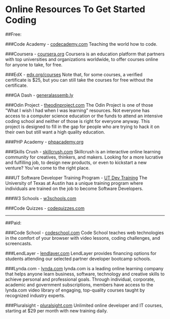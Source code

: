 Online Resources To Get Started Coding
=========================

##Free:

###Code Academy - [codecademy.com](http://www.codecademy.com)
Teaching the world how to code.

###Coursera - [coursera.org](http://www.coursera.org)
Coursera is an education platform that partners with top universities and organizations worldwide, to offer courses online for anyone to take, for free.

###EdX - [edx.org/courses](https://www.edx.org/courses)
Note that, for some courses, a verified certificate is $25, but you can still take the courses for free without the certificate.

###GA Dash - [generalassemb.ly](https://dash.generalassemb.ly)

###Odin Project - [theodinproject.com](http://www.theodinproject.com/)
The Odin Project is one of those "What I wish I had when I was learning" resources. Not everyone has access to a computer science education or the funds to attend an intensive coding school and neither of those is right for everyone anyway. This project is designed to fill in the gap for people who are trying to hack it on their own but still want a high quality education.

###PHP Academy - [phpacademy.org](https://phpacademy.org)

###Skills Crush - [skillcrush.com](http://skillcrush.com)
Skillcrush is an interactive online learning community for creatives, thinkers, and makers. Looking for a more lucrative and fulfilling job, to design new products, or even to kickstart a new venture? You’ve come to the right place.

###UT Software Developer Training Program - [UT Dev Training](http://www.utexas.edu/its/analyst-training)
The University of Texas at Austin has a unique training program where individuals are trained on the job to become Software Developers.

###W3 Schools - [w3schools.com](http://www.w3schools.com)

###Code Quizzes - [codequizzes.com](http://www.codequizzes.com/)


---
##Paid:

###Code School - [codeschool.com](http://www.codeschool.com)
Code School teaches web technologies in the comfort of your browser with video lessons, coding challenges, and screencasts.

###LendLayer - [lendlayer.com](https://lendlayer.com/)
LendLayer provides financing options for students attending our selected partner developer bootcamp schools.

###Lynda.com - [lynda.com](http://www.lynda.com/)
lynda.com is a leading online learning company that helps anyone learn business, software, technology and creative skills to achieve personal and professional goals. Through individual, corporate, academic and government subscriptions, members have access to the lynda.com video library of engaging, top-quality courses taught by recognized industry experts.

###Pluralsight - [pluralsight.com](http://www.pluralsight.com)
Unlimited online developer and IT courses, starting at $29 per month with new training daily.
